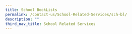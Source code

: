 ```yaml
---
title: School BookLists
permalink: /contact-us/School-Related-Services/sch-bl/
description: ""
third_nav_title: School Related Services
---
```

